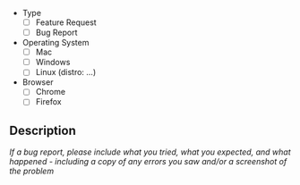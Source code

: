 * Type
  - [ ] Feature Request
  - [ ] Bug Report
* Operating System
  - [ ] Mac
  - [ ] Windows
  - [ ] Linux (distro: ...)
* Browser
  - [ ] Chrome
  - [ ] Firefox

## Description

_If a bug report, please include what you tried, what you expected, and what happened - including a copy of any errors you saw and/or a screenshot of the problem_